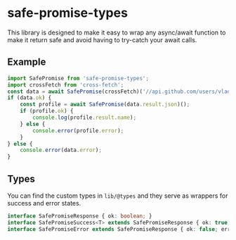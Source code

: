 # safe-promise-types

This library is designed to make it easy to wrap any async/await function to make it return safe and avoid having to try-catch your await calls.

## Example

``````typescript
import SafePromise from 'safe-promise-types';
import crossFetch from 'cross-fetch';
const data = await SafePromise(crossFetch)('//api.github.com/users/vladinator');
if (data.ok) {
    const profile = await SafePromise(data.result.json)();
    if (profile.ok) {
        console.log(profile.result.name);
    } else {
        console.error(profile.error);
    }
} else {
    console.error(data.error);
}
``````

## Types

You can find the custom types in `lib/@types` and they serve as wrappers for success and error states.

```typescript
interface SafePromiseResponse { ok: boolean; }
interface SafePromiseSuccess<T> extends SafePromiseResponse { ok: true; return: T; }
interface SafePromiseError extends SafePromiseResponse { ok: false; error: string; }
```
